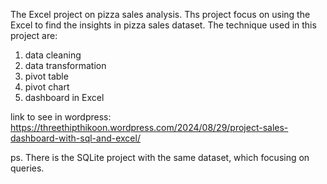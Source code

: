 The Excel project on pizza sales analysis.
Ths project focus on using the Excel to find the insights in pizza sales dataset.
The technique used in this project are:
  1. data cleaning
  2. data transformation
  3. pivot table
  4. pivot chart
  5. dashboard in Excel

link to see in wordpress: https://threethipthikoon.wordpress.com/2024/08/29/project-sales-dashboard-with-sql-and-excel/

ps. There is the SQLite project with the same dataset, which focusing on queries.
